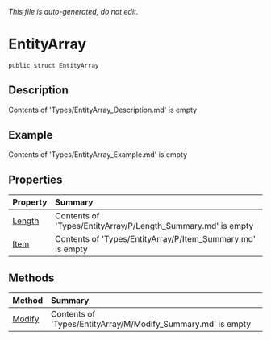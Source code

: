 *This file is auto-generated, do not edit.*

# EntityArray
`public struct EntityArray`
## Description
Contents of 'Types/EntityArray_Description.md' is empty
## Example
Contents of 'Types/EntityArray_Example.md' is empty
## Properties
| Property | Summary |
|:-----|:--------|
|[Length](EntityArray/P/Length.md)|Contents of 'Types/EntityArray/P/Length_Summary.md' is empty|
|[Item](EntityArray/P/Item.md)|Contents of 'Types/EntityArray/P/Item_Summary.md' is empty|
## Methods
| Method | Summary |
|:-----|:--------|
|[Modify](EntityArray/M/Modify.md)|Contents of 'Types/EntityArray/M/Modify_Summary.md' is empty|

